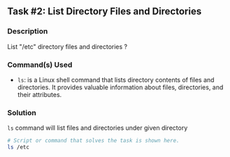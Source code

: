 ## Task #2: List Directory Files and Directories

### Description
List "/etc" directory files and directories ?

### Command(s) Used
- `ls`: is a Linux shell command that lists directory contents of files and directories.  It provides valuable information about files, directories, and their attributes. 


### Solution
`ls` command will list files and directories under given directory
```bash
# Script or command that solves the task is shown here.
ls /etc
```